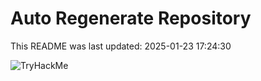 # Auto Regenerate Repository

This README was last updated: 2025-01-23 17:24:30

 ![TryHackMe](https://tryhackme.com/badge/533634)